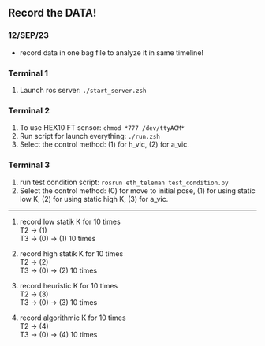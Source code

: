 ## Record the DATA!
### 12/SEP/23   
* record data in one bag file to analyze it in same timeline!

### Terminal 1
1. Launch ros server: `./start_server.zsh`   

### Terminal 2
1. To use HEX10 FT sensor: `chmod *777 /dev/ttyACM*`   
2. Run script for launch everything: `./run.zsh`    
3. Select the control method: (1) for h_vic, (2) for a_vic.     

### Terminal 3   
1. run test condition script: `rosrun eth_teleman test_condition.py`   
2. Select the control method: (0) for move to initial pose, (1) for using static low K, (2) for using static high K, (3) for a_vic.

-----------------------------------------------------------------------------------  

1. record low statik K for 10 times  
T2 -> (1)  
T3 -> (0) -> (1) 10 times  
 
2. record high statik K for 10 times  
T2 -> (2)  
T3 -> (0) -> (2) 10 times  

3. record heuristic K for 10 times  
T2 -> (3)  
T3 -> (0) -> (3) 10 times  

4. record algorithmic K for 10 times  
T2 -> (4)  
T3 -> (0) -> (4) 10 times  